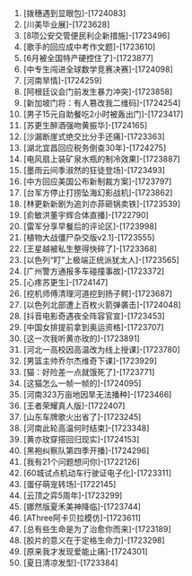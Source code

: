 
1. [拨穗遇到显眼包]-[1724083]
1. [川美毕业展]-[1723628]
1. [8项公安交管便民利企新措施]-[1723496]
1. [歌手的回应成中考作文题]-[1723610]
1. [6月被全国特产硬控住了]-[1723877]
1. [中专生闯进全球数学竞赛决赛]-[1724098]
1. [河南旱情]-[1724259]
1. [阿根廷议会门前发生暴力冲突]-[1723858]
1. [新加坡门将：有人篡改我二维码]-[1724254]
1. [男子15元自助餐吃2小时被轰出门]-[1723417]
1. [苏更生醉酒强吻黄振华]-[1724165]
1. [沙漏断崖式绝交比分手还痛]-[1723363]
1. [湖北宜昌回应税务倒查30年]-[1724275]
1. [电风扇上装矿泉水瓶的制冷效果]-[1723887]
1. [墨雨云间季淑然的狂徒登场]-[1723493]
1. [中方回应美国公布新制裁方案]-[1723797]
1. [台军方停止打捞坠海幻影战机]-[1723862]
1. [林更新新剧为追刘亦菲砸锅卖铁]-[1723539]
1. [俞敏洪董宇辉合体直播]-[1722790]
1. [雷军分享早餐后的评论区]-[1723998]
1. [植物大战僵尸杂交版v2.1]-[1723555]
1. [王星越被私生整得快碎了]-[1723368]
1. [以色列“盯”上极端正统派犹太人]-[1723565]
1. [广州警方通报多车碰撞事故]-[1723372]
1. [心疼苏更生]-[1724147]
1. [挖机师傅清理河道挖到扬子鳄]-[1723687]
1. [以色列北部遭上百枚火箭弹袭击]-[1724048]
1. [抖音电影奇遇夜全阵容官宣]-[1723453]
1. [中国女排提前拿到奥运资格]-[1723707]
1. [这一次我听黄亦玫的]-[1723891]
1. [河北一高校因高温改为线上授课]-[1723780]
1. [男篮主帅乔尔杰维奇下课]-[1723929]
1. [猫：好险差一点就饿死了]-[1723771]
1. [这猫怎么一帧一帧的]-[1724095]
1. [河南323万亩地因旱无法播种]-[1723466]
1. [王者荣耀真人版]-[1722407]
1. [山东车牌歌火出省了]-[1723245]
1. [河南此轮高温何时结束]-[1723348]
1. [黄亦玫穿搭回归现实]-[1724153]
1. [黑袍纠察队第四季开播]-[1724296]
1. [我有21个问题想问你]-[1722126]
1. [60城试点机动车行驶证电子化]-[1723311]
1. [蛋仔萌宠转场]-[1722145]
1. [云顶之弈5周年]-[1723299]
1. [娜然版夏禾美神降临]-[1723744]
1. [AThree阿卡贝拉模仿]-[1723611]
1. [总有些生命是为了治愈你而来]-[1723189]
1. [胶片的意义在于定格生命力]-[1723298]
1. [原来我才发现爱能止痛]-[1724301]
1. [夏日清凉发型]-[1723384]